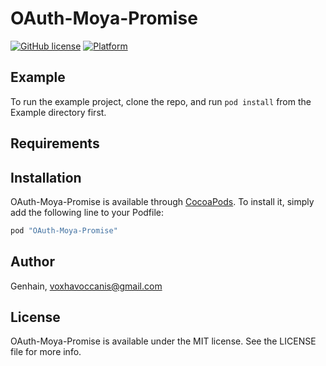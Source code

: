 # OAuth-Moya-Promise
[![GitHub license](https://img.shields.io/badge/license-MIT-blue.svg)](https://raw.githubusercontent.com/Genhain/OAuth-Moya-Promise/master/LICENSE)
[![Platform](https://img.shields.io/cocoapods/p/NSString+ShellSplit.svg?style=flat
)](http://cocoapods.org/pods/OAuth-Moya-Promise)

## Example

To run the example project, clone the repo, and run `pod install` from the Example directory first.

## Requirements

## Installation

OAuth-Moya-Promise is available through [CocoaPods](http://cocoapods.org). To install
it, simply add the following line to your Podfile:

```ruby
pod "OAuth-Moya-Promise"
```

## Author

Genhain, voxhavoccanis@gmail.com

## License

OAuth-Moya-Promise is available under the MIT license. See the LICENSE file for more info.
